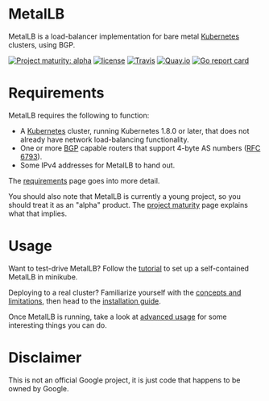 # MetalLB

MetalLB is a load-balancer implementation for bare
metal [Kubernetes](https://kubernetes.io) clusters, using BGP.

[![Project maturity: alpha](https://img.shields.io/badge/maturity-alpha-yellow.svg)](docs/maturity.md) [![license](https://img.shields.io/github/license/google/metallb.svg?maxAge=2592000)](https://github.com/google/netboot/blob/master/LICENSE) [![Travis](https://img.shields.io/travis/google/metallb.svg?maxAge=2592000)](https://travis-ci.org/google/netboot) [![Quay.io](https://img.shields.io/badge/containers-ready-green.svg)](https://quay.io/metallb) [![Go report card](https://goreportcard.com/badge/github.com/google/metallb)](https://goreportcard.com/report/github.com/google/metallb)

# Requirements

MetalLB requires the following to function:

- A [Kubernetes](https://kubernetes.io) cluster, running Kubernetes
  1.8.0 or later, that does not already have network load-balancing
  functionality.
- One or
  more [BGP](https://en.wikipedia.org/wiki/Border_Gateway_Protocol)
  capable routers that support 4-byte AS numbers
  ([RFC 6793](https://tools.ietf.org/html/rfc6793)).
- Some IPv4 addresses for MetalLB to hand out.

The [requirements](docs/requirements.md) page goes into more detail.

You should also note that MetalLB is currently a young project, so you
should treat it as an "alpha"
product. The [project maturity](docs/maturity.md) page explains what
that implies.

# Usage

Want to test-drive MetalLB? Follow the [tutorial](docs/tutorial.md) to
set up a self-contained MetalLB in minikube.

Deploying to a real cluster? Familiarize yourself with
the [concepts and limitations](docs/concepts-limitations.md), then
head to the [installation guide]().

Once MetalLB is running, take a look at [advanced usage]() for some
interesting things you can do.

# Disclaimer

This is not an official Google project, it is just code that happens
to be owned by Google.
